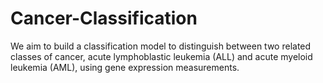 # Cancer-Classification
We aim to build a classification model to distinguish between two related classes of cancer, acute lymphoblastic leukemia (ALL) and acute myeloid leukemia (AML), using gene expression measurements. 
